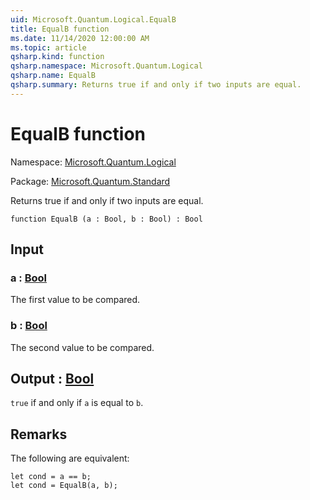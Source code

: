 ```yaml
---
uid: Microsoft.Quantum.Logical.EqualB
title: EqualB function
ms.date: 11/14/2020 12:00:00 AM
ms.topic: article
qsharp.kind: function
qsharp.namespace: Microsoft.Quantum.Logical
qsharp.name: EqualB
qsharp.summary: Returns true if and only if two inputs are equal.
---
```


# EqualB function

Namespace: [Microsoft.Quantum.Logical](xref:Microsoft.Quantum.Logical)

Package: [Microsoft.Quantum.Standard](https://nuget.org/packages/Microsoft.Quantum.Standard)


Returns true if and only if two inputs are equal.

```qsharp
function EqualB (a : Bool, b : Bool) : Bool
```


## Input

### a : [Bool](xref:microsoft.quantum.lang-ref.bool)

The first value to be compared.


### b : [Bool](xref:microsoft.quantum.lang-ref.bool)

The second value to be compared.



## Output : [Bool](xref:microsoft.quantum.lang-ref.bool)

`true` if and only if `a` is equal to `b`.

## Remarks

The following are equivalent:```Q#let cond = a == b;let cond = EqualB(a, b);```